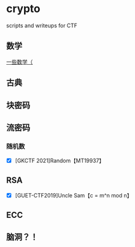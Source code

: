 # crypto
 scripts and writeups for CTF

## 数学

[一些数学（](docs/math.md)



##  古典



## 块密码



## 流密码

### 随机数

- [x] [GKCTF 2021]Random【MT19937】



## RSA

- [x] [GUET-CTF2019]Uncle Sam【c = m^n mod n】

## ECC







## 脑洞？！

